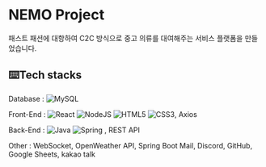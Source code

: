 # NEMO Project
패스트 패션에 대항하여 C2C 방식으로 중고 의류를 대여해주는 서비스 플랫폼을 만들었습니다.

## ⌨️Tech stacks
Database :  ![MySQL](https://img.shields.io/badge/mysql-%2300f.svg?style=for-the-badge&logo=mysql&logoColor=white)

Front-End :  ![React](https://img.shields.io/badge/react-%2320232a.svg?style=for-the-badge&logo=react&logoColor=%2361DAFB) ![NodeJS](https://img.shields.io/badge/node.js-6DA55F?style=for-the-badge&logo=node.js&logoColor=white) ![HTML5](https://img.shields.io/badge/html5-%23E34F26.svg?style=for-the-badge&logo=html5&logoColor=white) ![CSS3](https://img.shields.io/badge/css3-%231572B6.svg?style=for-the-badge&logo=css3&logoColor=white), Axios

Back-End :  ![Java](https://img.shields.io/badge/java-%23ED8B00.svg?style=for-the-badge&logo=java&logoColor=white) ![Spring](https://img.shields.io/badge/spring-%236DB33F.svg?style=for-the-badge&logo=spring&logoColor=white) , REST API

Other : WebSocket, OpenWeather API, Spring Boot Mail, Discord, GitHub, Google Sheets, kakao talk
